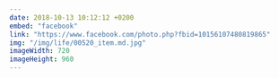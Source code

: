 ```yaml
---
date: 2018-10-13 10:12:12 +0200
embed: "facebook"
link: "https://www.facebook.com/photo.php?fbid=10156107480819865"
img: "/img/life/00520_item.md.jpg"
imageWidth: 720
imageHeight: 960
---
```

